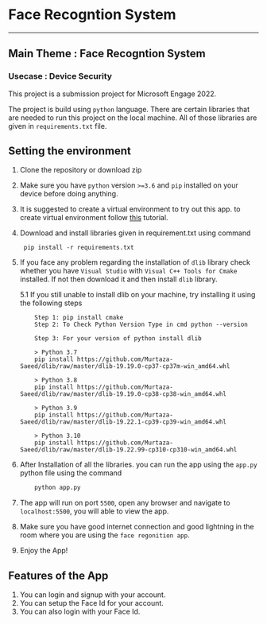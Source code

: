 # Face Recogntion System
---
## Main Theme : Face Recogntion System
### Usecase : Device Security

This project is a submission project for Microsoft Engage 2022.

The project is build using `python` language. There are certain libraries that are needed to run this project on the local machine. All of those libraries are given in `requirements.txt` file.

## Setting the environment 
1. Clone the repository or download zip
2. Make sure you have `python` version `>=3.6` and `pip` installed on your device before doing anything.
3. It is suggested to create a virtual environment to try out this app. to create virtual environment follow [this](https://uoa-eresearch.github.io/eresearch-cookbook/recipe/2014/11/26/python-virtual-env/) tutorial.
4. Download and install libraries given in requirement.txt using command 
        
        pip install -r requirements.txt

5. If you face any problem regarding the installation of `dlib` library check whether you have `Visual Studio` with `Visual C++ Tools for Cmake` installed. If not then download it and then install `dlib` library.

    5.1 If you still unable to install dlib on your machine, try installing it using the following steps
    ```text
        Step 1: pip install cmake
        Step 2: To Check Python Version Type in cmd python --version
        
        Step 3: For your version of python install dlib

        > Python 3.7
        pip install https://github.com/Murtaza-Saeed/dlib/raw/master/dlib-19.19.0-cp37-cp37m-win_amd64.whl  

        > Python 3.8
        pip install https://github.com/Murtaza-Saeed/dlib/raw/master/dlib-19.19.0-cp38-cp38-win_amd64.whl  

        > Python 3.9
        pip install https://github.com/Murtaza-Saeed/dlib/raw/master/dlib-19.22.1-cp39-cp39-win_amd64.whl  

        > Python 3.10
        pip install https://github.com/Murtaza-Saeed/dlib/raw/master/dlib-19.22.99-cp310-cp310-win_amd64.whl  
    ```   
6.  After Installation of all the libraries. you can run the app using the `app.py` python file using the command
    ```python    
        python app.py
    ```
7. The app will run on port `5500`, open any browser and navigate to `localhost:5500`, you will able to view the app.

8. Make sure you have good internet connection and good lightning in the room where you are using the `face regonition app`.

9. Enjoy the App!

## Features of the App

1. You can login and signup with your account.
2. You can setup the Face Id for your account.
3. You can also login with your Face Id.
